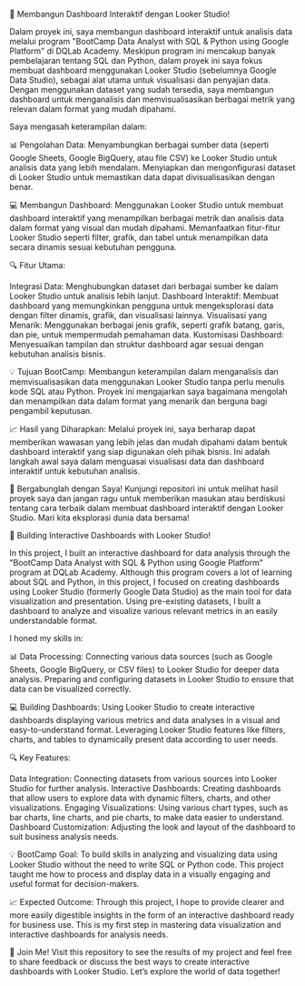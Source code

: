 🚀 Membangun Dashboard Interaktif dengan Looker Studio!

Dalam proyek ini, saya membangun dashboard interaktif untuk analisis data melalui program "BootCamp Data Analyst with SQL & Python using Google Platform" di DQLab Academy. Meskipun program ini mencakup banyak pembelajaran tentang SQL dan Python, dalam proyek ini saya fokus membuat dashboard menggunakan Looker Studio (sebelumnya Google Data Studio), sebagai alat utama untuk visualisasi dan penyajian data. Dengan menggunakan dataset yang sudah tersedia, saya membangun dashboard untuk menganalisis dan memvisualisasikan berbagai metrik yang relevan dalam format yang mudah dipahami.

Saya mengasah keterampilan dalam:

📊 Pengolahan Data: Menyambungkan berbagai sumber data (seperti Google Sheets, Google BigQuery, atau file CSV) ke Looker Studio untuk analisis data yang lebih mendalam. Menyiapkan dan mengonfigurasi dataset di Looker Studio untuk memastikan data dapat divisualisasikan dengan benar.

💻 Membangun Dashboard: Menggunakan Looker Studio untuk membuat dashboard interaktif yang menampilkan berbagai metrik dan analisis data dalam format yang visual dan mudah dipahami. Memanfaatkan fitur-fitur Looker Studio seperti filter, grafik, dan tabel untuk menampilkan data secara dinamis sesuai kebutuhan pengguna.

🔍 Fitur Utama:

Integrasi Data: Menghubungkan dataset dari berbagai sumber ke dalam Looker Studio untuk analisis lebih lanjut.
Dashboard Interaktif: Membuat dashboard yang memungkinkan pengguna untuk mengeksplorasi data dengan filter dinamis, grafik, dan visualisasi lainnya.
Visualisasi yang Menarik: Menggunakan berbagai jenis grafik, seperti grafik batang, garis, dan pie, untuk mempermudah pemahaman data.
Kustomisasi Dashboard: Menyesuaikan tampilan dan struktur dashboard agar sesuai dengan kebutuhan analisis bisnis.

💡 Tujuan BootCamp: Membangun keterampilan dalam menganalisis dan memvisualisasikan data menggunakan Looker Studio tanpa perlu menulis kode SQL atau Python. Proyek ini mengajarkan saya bagaimana mengolah dan menampilkan data dalam format yang menarik dan berguna bagi pengambil keputusan.

📈 Hasil yang Diharapkan: Melalui proyek ini, saya berharap dapat memberikan wawasan yang lebih jelas dan mudah dipahami dalam bentuk dashboard interaktif yang siap digunakan oleh pihak bisnis. Ini adalah langkah awal saya dalam menguasai visualisasi data dan dashboard interaktif untuk kebutuhan analisis.

🔗 Bergabunglah dengan Saya! Kunjungi repositori ini untuk melihat hasil proyek saya dan jangan ragu untuk memberikan masukan atau berdiskusi tentang cara terbaik dalam membuat dashboard interaktif dengan Looker Studio. Mari kita eksplorasi dunia data bersama!

🚀 Building Interactive Dashboards with Looker Studio!

In this project, I built an interactive dashboard for data analysis through the "BootCamp Data Analyst with SQL & Python using Google Platform" program at DQLab Academy. Although this program covers a lot of learning about SQL and Python, in this project, I focused on creating dashboards using Looker Studio (formerly Google Data Studio) as the main tool for data visualization and presentation. Using pre-existing datasets, I built a dashboard to analyze and visualize various relevant metrics in an easily understandable format.

I honed my skills in:

📊 Data Processing: Connecting various data sources (such as Google Sheets, Google BigQuery, or CSV files) to Looker Studio for deeper data analysis. Preparing and configuring datasets in Looker Studio to ensure that data can be visualized correctly.

💻 Building Dashboards: Using Looker Studio to create interactive dashboards displaying various metrics and data analyses in a visual and easy-to-understand format. Leveraging Looker Studio features like filters, charts, and tables to dynamically present data according to user needs.

🔍 Key Features:

Data Integration: Connecting datasets from various sources into Looker Studio for further analysis.
Interactive Dashboards: Creating dashboards that allow users to explore data with dynamic filters, charts, and other visualizations.
Engaging Visualizations: Using various chart types, such as bar charts, line charts, and pie charts, to make data easier to understand.
Dashboard Customization: Adjusting the look and layout of the dashboard to suit business analysis needs.

💡 BootCamp Goal: To build skills in analyzing and visualizing data using Looker Studio without the need to write SQL or Python code. This project taught me how to process and display data in a visually engaging and useful format for decision-makers.

📈 Expected Outcome: Through this project, I hope to provide clearer and more easily digestible insights in the form of an interactive dashboard ready for business use. This is my first step in mastering data visualization and interactive dashboards for analysis needs.

🔗 Join Me! Visit this repository to see the results of my project and feel free to share feedback or discuss the best ways to create interactive dashboards with Looker Studio. Let’s explore the world of data together!
